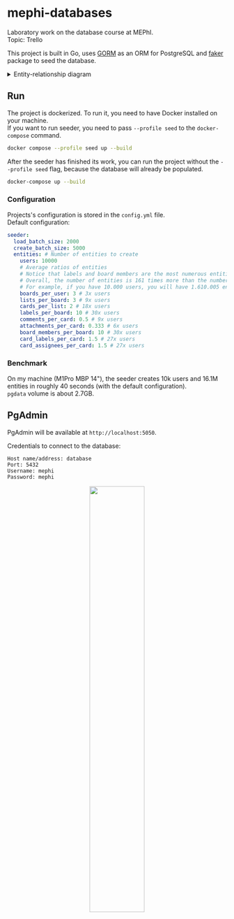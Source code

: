 # mephi-databases

Laboratory work on the database course at MEPhI.  
Topic: Trello

This project is built in Go, uses [GORM](https://gorm.io/) as an ORM for PostgreSQL and [faker](https://pkg.go.dev/github.com/go-faker/faker/v4) package to seed the database.

<details>
  <summary>Entity-relationship diagram</summary>
  <p align="center">
    <img src=https://github.com/user-attachments/assets/a238f8bc-5cea-41d4-b81b-e7b5e1c949cd width=50% />
  </p>
</details>

## Run

The project is dockerized. To run it, you need to have Docker installed on your machine.  
If you want to run seeder, you need to pass `--profile seed` to the `docker-compose` command.

```bash
docker compose --profile seed up --build
```

After the seeder has finished its work, you can run the project without the `--profile seed` flag, because the database will already be populated.

```bash
docker-compose up --build
```

### Configuration

Projects's configuration is stored in the `config.yml` file.  
Default configuration:

```yaml
seeder:
  load_batch_size: 2000
  create_batch_size: 5000
  entities: # Number of entities to create
    users: 10000
    # Average ratios of entities
    # Notice that labels and board members are the most numerous entities (30 times more than users)
    # Overall, the number of entities is 161 times more than the number of users
    # For example, if you have 10.000 users, you will have 1.610.005 entities in total
    boards_per_user: 3 # 3x users
    lists_per_board: 3 # 9x users
    cards_per_list: 2 # 18x users
    labels_per_board: 10 # 30x users
    comments_per_card: 0.5 # 9x users
    attachments_per_card: 0.333 # 6x users
    board_members_per_board: 10 # 30x users
    card_labels_per_card: 1.5 # 27x users
    card_assignees_per_card: 1.5 # 27x users
```

### Benchmark

On my machine (M1Pro MBP 14"), the seeder creates 10k users and 16.1M entities in roughly 40 seconds (with the default configuration).  
`pgdata` volume is about 2.7GB.

## PgAdmin

PgAdmin will be available at `http://localhost:5050`.

Credentials to connect to the database:

```plaintext
Host name/address: database
Port: 5432
Username: mephi
Password: mephi
```

<p align="center">
  <img src=https://github.com/user-attachments/assets/a5863b47-0bed-446a-bddd-651acd1dd367 width=50% />
</p>
